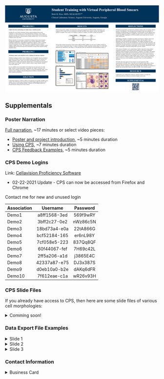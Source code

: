 <a href="2021_CLEC_Poster.pdf">![2021 CLEC Poster](2021_CLEC_Poster.png)</a>

## Supplementals

### Poster Narration

[Full narration](https://youtu.be/w-L-oWvn_UY), ~17 minutes  or select video pieces:
* [Poster and project introduction](https://youtu.be/w-L-oWvn_UY), ~5 minutes duration
* [Using CPS](https://youtu.be/w-L-oWvn_UY?t=302),  ~7 minutes duration
* [CPS Feedback Examples](https://youtu.be/w-L-oWvn_UY?t=725),  ~5 minutes duration
  
### CPS Demo Logins 

Link: [Cellavision Proficiency Software](https://login.cellavision-proficiency-software.com)
 * 02-22-2021 Update - CPS can now be accessed from Firefox and Chrome

Contact me for new and unused login
  
Association | Username | Password
----------- | :-----------: | :-----------:
Demo1 | a8ff1568-3ed | 569f9wRY
Demo2 | 3bff2c27-0e2 | nWz86c5N
Demo3 | 18bd73a4-e0a | 22tA866G
Demo4 | bcf52184-165 | er6nL98Y
Demo5 | 7cf058e5-223 | 837Qq8QF
Demo6 | 60f44067-fef | 7H69c42L
Demo7 | 2ff5a206-a1d | j3865E4C
Demo8 | 42337a87-e75 | DJ3x387S
Demo9 | d0eb10a0-b2e | dAKq6dFR
Demo10 | 7f612eae-c1a | wR26v93H

### CPS Slide Files

If you already have access to CPS, then here are some slide files of various cell morphologies:

<details>
<summary>Comming soon!</summary>
  
 * Not here yet 
</details>

### Data Export File Examples

<details>
<summary>Slide 1</summary>
  
 * [Summary of results](<Exports/S1_Exports/Summary_of_resutls.csv>)  
 * [WBC classes](<Exports/S1_Exports/WBC_classes.csv>)  
 * [RBC characterization](<Exports/S1_Exports/RBC_characterization.csv>)  
</details>
  
<details>
<summary>Slide 2</summary>
  
 * [Summary of results](<Exports/S2 Exports/Summary_of_resutls.csv>)
 * [WBC classes](<Exports/S2 Exports/WBC_classes.csv>)
 * [RBC characterization](<Exports/S2 Exports/RBC_characterization.csv>)
</details>
  
<details>
<summary>Slide 3</summary>
  
 * [Summary of results](<Exports/S3 Exports/Summary_of_resutls.csv>)
 * [WBC classes](<Exports/S3 Exports/WBC_classes.csv>)
 * [RBC characterization](<Exports/S3 Exports/RBC_characterization.csv>)
</details>
 
### Contact Information

<details>
<summary>Business Card</summary>
  
<p align="center">
<a href="mailto:brrice@augusta.edu"><img src="https://brettmrice.com/2021-CLEC/Business_Card.png" width=500></a>
</p>
</details>


